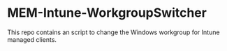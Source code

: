 # MEM-Intune-WorkgroupSwitcher
This repo contains an script to change the Windows workgroup for Intune managed clients.
